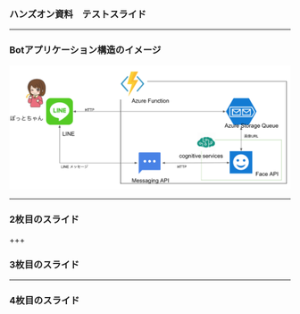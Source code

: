 ### ハンズオン資料　テストスライド

---

### Botアプリケーション構造のイメージ

![app-configuration](image/app-configuration.png)

---


### 2枚目のスライド

+++


### 3枚目のスライド

---


### 4枚目のスライド
